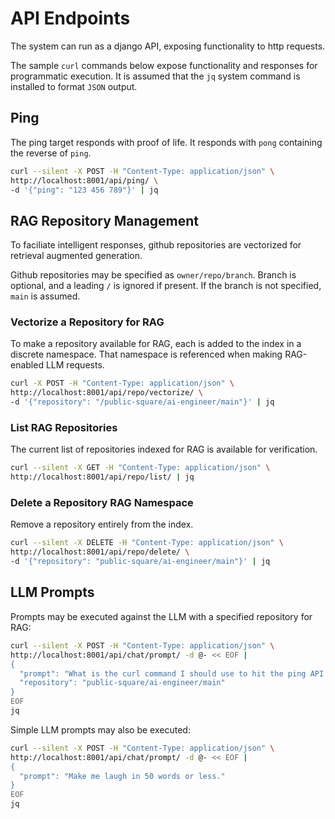 # API Endpoints
The system can run as a django API, exposing functionality to http requests.

The sample `curl` commands below expose functionality and responses for
programmatic execution. It is assumed that the `jq` system command is installed
to format `JSON` output.

## Ping
The ping target responds with proof of life. It responds with `pong` containing
the reverse of `ping`.

```bash
curl --silent -X POST -H "Content-Type: application/json" \
http://localhost:8001/api/ping/ \
-d '{"ping": "123 456 789"}' | jq
```

## RAG Repository Management
To faciliate intelligent responses, github repositories are vectorized for
retrieval augmented generation.

Github repositories may be specified as `owner/repo/branch`. Branch is optional,
and a leading `/` is ignored if present. If the branch is not specified, `main`
is assumed.

### Vectorize a Repository for RAG
To make a repository available for RAG, each is added to the index in a discrete
namespace. That namespace is referenced when making RAG-enabled LLM requests.

```bash
curl -X POST -H "Content-Type: application/json" \
http://localhost:8001/api/repo/vectorize/ \
-d '{"repository": "/public-square/ai-engineer/main"}' | jq
```

### List RAG Repositories
The current list of repositories indexed for RAG is available for verification.

```bash
curl --silent -X GET -H "Content-Type: application/json" \
http://localhost:8001/api/repo/list/ | jq
```

### Delete a Repository RAG Namespace
Remove a repository entirely from the index.

```bash
curl --silent -X DELETE -H "Content-Type: application/json" \
http://localhost:8001/api/repo/delete/ \
-d '{"repository": "public-square/ai-engineer/main"}' | jq
```

## LLM Prompts
Prompts may be executed against the LLM with a specified repository for RAG:

```bash
curl --silent -X POST -H "Content-Type: application/json" \
http://localhost:8001/api/chat/prompt/ -d @- << EOF |
{
  "prompt": "What is the curl command I should use to hit the ping API target?",
  "repository": "public-square/ai-engineer/main"
}
EOF
jq
```

Simple LLM prompts may also be executed:

```bash
curl --silent -X POST -H "Content-Type: application/json" \
http://localhost:8001/api/chat/prompt/ -d @- << EOF |
{
  "prompt": "Make me laugh in 50 words or less."
}
EOF
jq
```


